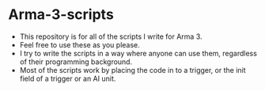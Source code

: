 # Arma-3-scripts
- This repository is for all of the scripts I write for Arma 3.
- Feel free to use these as you please.
- I try to write the scripts in a way where anyone can use them, regardless of their programming background.
- Most of the scripts work by placing the code in to a trigger, or the init field of a trigger or an AI unit.

